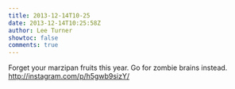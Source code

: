 ```yaml
---
title: 2013-12-14T10-25
date: 2013-12-14T10:25:58Z
author: Lee Turner
showtoc: false
comments: true
---
```


Forget your marzipan fruits this year. Go for zombie brains instead. http://instagram.com/p/h5gwb9sizY/

